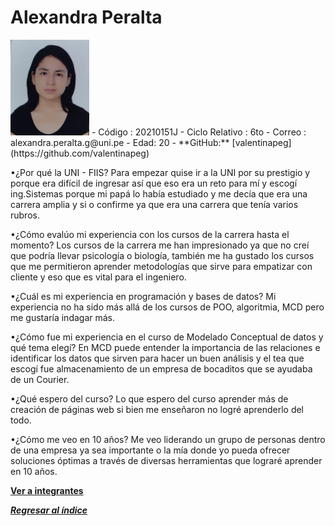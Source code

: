 # Alexandra Peralta
<img src="AlexandraPeralta.jpg" alt="Alexandra Peralta" style="width: 25%; height: auto;" />
- Código : 20210151J
- Ciclo Relativo : 6to
- Correo : alexandra.peralta.g@uni.pe
- Edad: 20
- **GitHub:** [valentinapeg](https://github.com/valentinapeg)

•¿Por qué la UNI - FIIS?
Para empezar quise ir a la UNI por su prestigio y porque era difícil de ingresar así que eso era un reto para mí y escogí ing.Sistemas porque mi papá lo había estudiado y me decía que era una carrera amplia y si o confirme ya que era una carrera que tenía varios rubros.

•¿Cómo evalúo mi experiencia con los cursos de la carrera hasta el momento?
Los cursos de la carrera me han impresionado ya que no creí que podría llevar psicología o biología, también me ha gustado los cursos que me permitieron aprender metodologías que sirve para empatizar con cliente y eso que es vital para el ingeniero.

•¿Cuál es mi experiencia en programación y bases de datos?
Mi experiencia no ha sido más allá de los cursos de POO, algoritmia, MCD pero me gustaría indagar más.

•¿Cómo fue mi experiencia en el curso de Modelado Conceptual de datos y qué tema elegí?
En MCD puede entender la importancia de las relaciones e identificar los datos que sirven para hacer un buen análisis y el tea que escogí fue almacenamiento de un empresa de bocaditos que se ayudaba de un Courier.

•¿Qué espero del curso?
Lo que espero del curso aprender más de creación de páginas web si bien me enseñaron no logré aprenderlo del todo.

•¿Cómo me veo en 10 años?
Me veo liderando un grupo de personas dentro de una empresa ya sea importante o la mía donde yo pueda ofrecer soluciones óptimas a través de diversas herramientas que lograré aprender en 10 años.


**[Ver a integrantes](../integrantes.md)**

***[Regresar al índice](../../README.md)***
